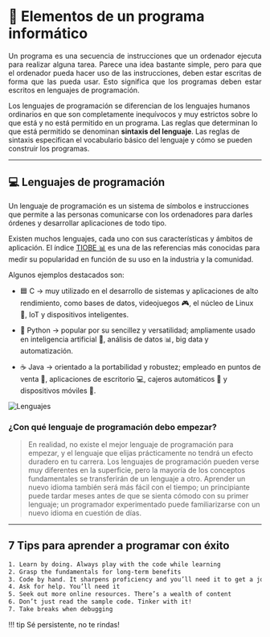 # 💾 Elementos de un programa informático

<p style='text-align: justify;'>
Un programa es una secuencia de instrucciones que un ordenador ejecuta para realizar alguna tarea.
Parece una idea bastante simple, pero para que el ordenador pueda hacer uso de las instrucciones, deben estar escritas de forma que las pueda usar. Esto significa que los programas deben estar escritos en lenguajes de programación. 

Los lenguajes de programación se diferencian de los lenguajes humanos ordinarios en que son completamente inequívocos y muy estrictos sobre lo que está y no está permitido en un programa. Las reglas que determinan lo que está permitido se denominan <strong>sintaxis del lenguaje</strong>. Las reglas de sintaxis especifican el vocabulario básico del lenguaje y cómo se pueden construir los programas.
</p>

---

## 💻 Lenguajes de programación

Un lenguaje de programación es un sistema de símbolos e instrucciones que permite a las personas comunicarse con los ordenadores para darles órdenes y desarrollar aplicaciones de todo tipo.

Existen muchos lenguajes, cada uno con sus características y ámbitos de aplicación. El índice [TIOBE 📊](https://www.tiobe.com/tiobe-index/) es una de las referencias más conocidas para medir su popularidad en función de su uso en la industria y la comunidad.

Algunos ejemplos destacados son:

- 🟦 C → muy utilizado en el desarrollo de sistemas y aplicaciones de alto rendimiento, como bases de datos, videojuegos 🎮, el núcleo de Linux 🐧, IoT y dispositivos inteligentes.

- 🐍 Python → popular por su sencillez y versatilidad; ampliamente usado en inteligencia artificial 🤖, análisis de datos 📊, big data y automatización.

- ☕ Java → orientado a la portabilidad y robustez; empleado en puntos de venta 🛒, aplicaciones de escritorio 💻, cajeros automáticos 🏧 y dispositivos móviles 📱.

![Lenguajes](../img/tiposLenguaje.png)

### ¿Con qué lenguaje de programación debo empezar?

> En realidad, no existe el mejor lenguaje de programación para empezar, y el lenguaje que elijas prácticamente no tendrá un efecto duradero en tu carrera.
Los lenguajes de programación pueden verse muy diferentes en la superficie, pero la mayoría de los conceptos fundamentales se transferirán de un lenguaje a otro.
Aprender un nuevo idioma también será más fácil con el tiempo; un principiante puede tardar meses antes de que se sienta cómodo con su primer lenguaje;
un programador experimentado puede familiarizarse con un nuevo idioma en cuestión de días.

---

## 7 Tips para aprender a programar con éxito

```bash
1. Learn by doing. Always play with the code while learning
2. Grasp the fundamentals for long-term benefits
3. Code by hand. It sharpens proficiency and you’ll need it to get a job
4. Ask for help. You’ll need it
5. Seek out more online resources. There’s a wealth of content
6. Don’t just read the sample code. Tinker with it!
7. Take breaks when debugging
```

!!! tip
    Sé persistente, no te rindas!


